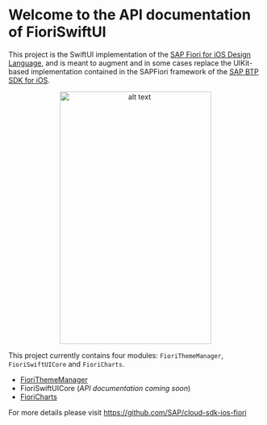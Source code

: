 # Welcome to the API documentation of FioriSwiftUI

This project is the SwiftUI implementation of the [SAP Fiori for iOS Design Language](https://experience.sap.com/fiori-design-ios/), and is meant to augment and in some cases replace the UIKit-based implementation contained in the SAPFiori framework of the [SAP BTP SDK for iOS](https://developers.sap.com/topics/sap-btp-sdk-for-ios.html).

<p align="center">
<img src="https://user-images.githubusercontent.com/4176826/85931303-3ac81980-b878-11ea-8e7f-9b10ed380f2d.gif" alt="alt text" width="300" height="500" align="center">
</p>

This project currently contains four modules: `FioriThemeManager`, `FioriSwiftUICore` and `FioriCharts`.

- [FioriThemeManager](./themeManager/index.html)
- FioriSwiftUICore (*API documentation coming soon*)
- [FioriCharts](./charts/index.html)

For more details please visit https://github.com/SAP/cloud-sdk-ios-fiori
